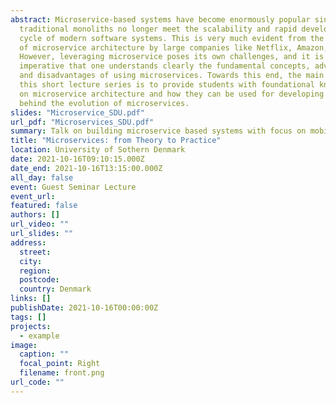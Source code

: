 ```yaml
---
abstract: Microservice-based systems have become enormously popular since
  traditional monoliths no longer meet the scalability and rapid development
  cycle of modern software systems. This is very much evident from the adoption
  of microservice architecture by large companies like Netflix, Amazon, etc.
  However, leveraging microservice poses its own challenges, and it is
  imperative that one understands clearly the fundamental concepts, advantages,
  and disadvantages of using microservices. Towards this end, the main goal of
  this short lecture series is to provide students with foundational knowledge
  on microservice architecture and how they can be used for developing mobile applications, with a background on the history and motivation
  behind the evolution of microservices.
slides: "Microservice_SDU.pdf"
url_pdf: "Microservices_SDU.pdf"
summary: Talk on building microservice based systems with focus on mobile Apps
title: "Microservices: from Theory to Practice"
location: University of Sothern Denmark
date: 2021-10-16T09:10:15.000Z
date_end: 2021-10-16T13:15:00.000Z
all_day: false
event: Guest Seminar Lecture
event_url:
featured: false
authors: []
url_video: ""
url_slides: ""
address:
  street:
  city:
  region:
  postcode:
  country: Denmark
links: []
publishDate: 2021-10-16T00:00:00Z
tags: []
projects:
  - example
image:
  caption: ""
  focal_point: Right
  filename: front.png
url_code: ""
---
```

